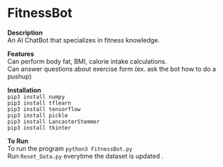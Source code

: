 # FitnessBot

**Description**\
An AI ChatBot that specializes in fitness knowledge.

**Features**\
Can perform body fat, BMI, calorie intake calculations.\
Can answer questions about exercise form (ex. ask the bot how to do a pushup)

**Installation**\
`pip3 install numpy`\
`pip3 install tflearn`\
`pip3 install tensorflow`\
`pip3 install pickle`\
`pip3 install LancasterStemmer`\
`pip3 install tkinter`

**To Run**\
To run the program `python3 FitnessBot.py`\
Run `Reset_Data.py` everytime the dataset is updated
.


